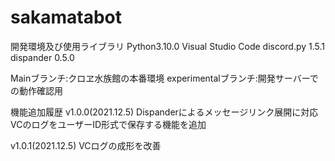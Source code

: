 # sakamatabot

開発環境及び使用ライブラリ
Python3.10.0
Visual Studio Code
discord.py 1.5.1
dispander 0.5.0

Mainブランチ:クロヱ水族館の本番環境
experimentalブランチ:開発サーバーでの動作確認用


機能追加履歴
v1.0.0(2021.12.5)
Dispanderによるメッセージリンク展開に対応
VCのログをユーザーID形式で保存する機能を追加

v1.0.1(2021.12.5)
VCログの成形を改善

